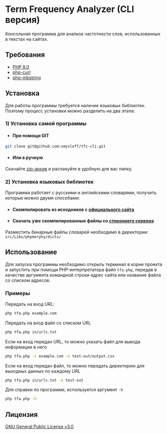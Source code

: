 # Term Frequency Analyzer (CLI версия)
Консольная программа для анализа частотности слов, использованных в текстах на сайтах.


## Требования
- [PHP 8.0](https://www.php.net/downloads)
- [php-curl](https://www.php.net/manual/en/curl.installation.php)
- [php-mbstring](https://www.php.net/manual/en/mbstring.installation.php)


## Установка
Для работы программы требуется наличие языковых библиотек. Поэтому процесс установки можно разделить на два этапа:

### 1) Установка самой программы
- #### При помощи GIT
```bash
git clone git@github.com:smysloff/tfc-cli.git
```
- #### Или в ручную
Скачайте [zip-архив](https://github.com/smysloff/tfc-cli/archive/refs/heads/master.zip) и распакуйте в удобную для вас папку.

### 2) Установка языковых библиотек
Программа работает с русскими и английскими словарями, получить которые можно двумя способами:
- #### Скомпилировать из исходников с [официального сайта](https://github.com/sokirko74/aot)
- #### Скачать уже скомпилированные файлы со [стороннего сервера](https://disk.yandex.ru/d/gZBIUQyhNjYrag)
Разместить бинарные файлы словарей необходимо в директории: ```src/Libs/phpmorphy/dicts/```


## Использование
Для запуска программы необходимо открыть терминал в корне проекта и запустить при помощи PHP-интерпретатора файл ```tfa.php```,
передав в качестве аргумента командной строки адрес сайта или название файла со списком адресов. 

### Примеры

Передать на вход URL:
```bash
php tfa.php example.com
```

Передать на вход файл со списком URL
```bash
php tfa.php in/urls.txt
```

Если на вход передан URL, то можно указать файл для вывода информации в него
```bash
php tfa.php -i example.com -o test-out/output.csv
```

Если на вход передан файл, то можно передать директорию для выходных данных по каждому URL
```bash
php tfa.php in/urls.txt -o test-out
```

Для справки по программе, используется аргумент `-h`
```bash
php tfa.php -h
```

## Лицензия
[GNU General Public License v3.0](https://github.com/smysloff/tfc-cli/blob/master/LICENSE)
